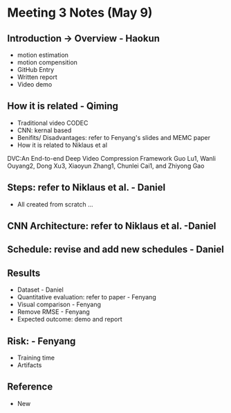 # Meeting 3 Notes (May 9)

## Introduction -> Overview - Haokun 
   - motion estimation
   - motion compensition 
   - GitHub Entry 
   - Written report 
   - Video demo 

## How it is related - Qiming 
   - Traditional video CODEC 
   - CNN: kernal based 
   - Benifits/ Disadvantages: refer to Fenyang's slides and MEMC paper 
   - How it is related to Niklaus et al

DVC:An End-to-end Deep Video Compression Framework Guo Lu1, Wanli Ouyang2, Dong Xu3, Xiaoyun Zhang1, Chunlei Cai1, and Zhiyong Gao

## Steps: refer to Niklaus et al. - Daniel 
   - All created from scratch ... 
## CNN Architecture: refer to Niklaus et al. -Daniel 

## Schedule: revise and add new schedules - Daniel 
## Results
   - Dataset - Daniel 
   - Quantitative evaluation: refer to paper - Fenyang 
   - Visual comparison  - Fenyang 
   - Remove RMSE  - Fenyang 
   - Expected outcome: demo and report 
## Risk: - Fenyang 
   - Training time
   - Artifacts 
## Reference 
   - New 